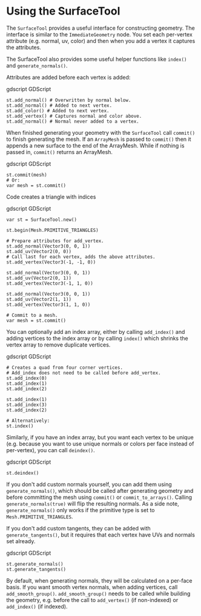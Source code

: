
# Using the SurfaceTool

The `SurfaceTool` provides a useful interface for constructing geometry.
The interface is similar to the `ImmediateGeometry` node. You
set each per-vertex attribute (e.g. normal, uv, color) and then when you add a vertex it
captures the attributes.

The SurfaceTool also provides some useful helper functions like `index()` and `generate_normals()`.

Attributes are added before each vertex is added:

gdscript GDScript

```
st.add_normal() # Overwritten by normal below.
st.add_normal() # Added to next vertex.
st.add_color() # Added to next vertex.
st.add_vertex() # Captures normal and color above.
st.add_normal() # Normal never added to a vertex.
```

When finished generating your geometry with the `SurfaceTool`
call `commit()` to finish generating the mesh. If an `ArrayMesh` is passed
to `commit()` then it appends a new surface to the end of the ArrayMesh. While if nothing is passed
in, `commit()` returns an ArrayMesh.

gdscript GDScript

```
st.commit(mesh)
# Or:
var mesh = st.commit()
```

Code creates a triangle with indices

gdscript GDScript

```
var st = SurfaceTool.new()

st.begin(Mesh.PRIMITIVE_TRIANGLES)

# Prepare attributes for add_vertex.
st.add_normal(Vector3(0, 0, 1))
st.add_uv(Vector2(0, 0))
# Call last for each vertex, adds the above attributes.
st.add_vertex(Vector3(-1, -1, 0))

st.add_normal(Vector3(0, 0, 1))
st.add_uv(Vector2(0, 1))
st.add_vertex(Vector3(-1, 1, 0))

st.add_normal(Vector3(0, 0, 1))
st.add_uv(Vector2(1, 1))
st.add_vertex(Vector3(1, 1, 0))

# Commit to a mesh.
var mesh = st.commit()
```

You can optionally add an index array, either by calling `add_index()` and adding
vertices to the index array or by calling `index()` which shrinks the vertex array
to remove duplicate vertices.

gdscript GDScript

```
# Creates a quad from four corner vertices.
# Add_index does not need to be called before add_vertex.
st.add_index(0)
st.add_index(1)
st.add_index(2)

st.add_index(1)
st.add_index(3)
st.add_index(2)

# Alternatively:
st.index()
```

Similarly, if you have an index array, but you want each vertex to be unique (e.g. because
you want to use unique normals or colors per face instead of per-vertex), you can call `deindex()`.

gdscript GDScript

```
st.deindex()
```

If you don't add custom normals yourself, you can add them using `generate_normals()`, which should
be called after generating geometry and before committing the mesh using `commit()` or
`commit_to_arrays()`. Calling `generate_normals(true)` will flip the resulting normals. As a side
note, `generate_normals()` only works if the primitive type is set to `Mesh.PRIMITIVE_TRIANGLES`.

If you don't add custom tangents, they can be added with `generate_tangents()`, but it requires
that each vertex have UVs and normals set already.

gdscript GDScript

```
st.generate_normals()
st.generate_tangents()
```

By default, when generating normals, they will be calculated on a per-face basis. If you want
smooth vertex normals, when adding vertices, call `add_smooth_group()`. `add_smooth_group()`
needs to be called while building the geometry, e.g. before the call to `add_vertex()`
(if non-indexed) or `add_index()` (if indexed).
